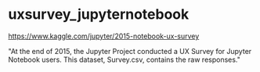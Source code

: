 # uxsurvey_jupyternotebook
https://www.kaggle.com/jupyter/2015-notebook-ux-survey

"At the end of 2015, the Jupyter Project conducted a UX Survey for Jupyter Notebook users. This dataset, Survey.csv, contains the raw responses."

